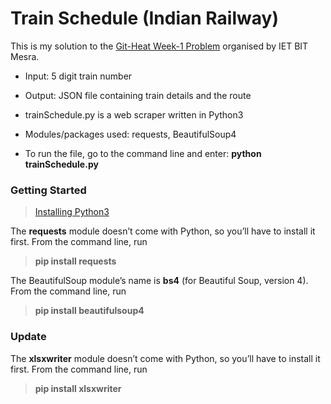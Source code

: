 # Train Schedule (Indian Railway)

This is my solution to the [Git-Heat Week-1 Problem](https://github.com/ietbitmesra/Git-Heat/tree/master/Week-1) organised by IET BIT Mesra.

- Input: 5 digit train number
- Output: JSON file containing train details and the route

- trainSchedule.py is a web scraper written in Python3
- Modules/packages used: requests, BeautifulSoup4
- To run the file, go to the command line and enter: **python trainSchedule.py**

### Getting Started

>[Installing Python3](https://www.commonlounge.com/discussion/59b4cc482d6c4ebab9c3653cce230955)

The **requests** module doesn’t come with Python, so you’ll have to install it first. From the command line, run 
>**pip install requests**

The BeautifulSoup module’s name is **bs4** (for Beautiful Soup, version 4). From the command line, run 
>**pip install beautifulsoup4**


### Update
The **xlsxwriter** module doesn’t come with Python, so you’ll have to install it first. From the command line, run 
>**pip install xlsxwriter**







